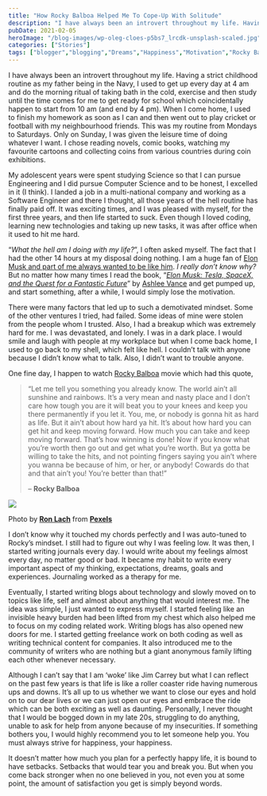```yaml
---
title: "How Rocky Balboa Helped Me To Cope-Up With Solitude"
description: "I have always been an introvert throughout my life. Having a strict childhood routine as my father being in the Navy, I used to get up every day at 4 am and do the morning ritual of taking bath in the cold, exercise and then study until the time comes for me to get ready [&hellip;]"
pubDate: 2021-02-05
heroImage: "/blog-images/wp-oleg-cloes-p5bs7_lrcdk-unsplash-scaled.jpg"
categories: ["Stories"]
tags: ["blogger","blogging","Dreams","Happiness","Motivation","Rocky Balboa","Self","Self Improvement","Solitude","thedeveloperstory","writing"]
---
```


I have always been an introvert throughout my life. Having a strict childhood routine as my father being in the Navy, I used to get up every day at 4 am and do the morning ritual of taking bath in the cold, exercise and then study until the time comes for me to get ready for school which coincidentally happen to start from 10 am (and end by 4 pm). When I come home, I used to finish my homework as soon as I can and then went out to play cricket or football with my neighbourhood friends. This was my routine from Mondays to Saturdays. Only on Sunday, I was given the leisure time of doing whatever I want. I chose reading novels, comic books, watching my favourite cartoons and collecting coins from various countries during coin exhibitions.

My adolescent years were spent studying Science so that I can pursue Engineering and I did pursue Computer Science and to be honest, I excelled in it (I think). I landed a job in a multi-national company and working as a Software Engineer and there I thought, all those years of the hell routine has finally paid off. It was exciting times, and I was pleased with myself, for the first three years, and then life started to suck. Even though I loved coding, learning new technologies and taking up new tasks, it was after office when it used to hit me hard.

“_What the hell am I doing with my life?_”, I often asked myself. The fact that I had the other 14 hours at my disposal doing nothing. I am a huge fan of [Elon Musk and part of me always wanted to be like him](https://medium.com/technology-hits/the-intriguing-routine-life-lessons-from-elon-musk-will-inspire-the-sh-t-out-of-you-43e3cedff338). _I really don’t know why?_ But no matter how many times I read the book, “[_Elon Musk: Tesla, SpaceX, and the Quest for a Fantastic Future_](https://www.amazon.com/Elon-Musk-SpaceX-Fantastic-Future/dp/006230125X)” by [Ashlee Vance](https://en.wikipedia.org/wiki/Ashlee_Vance) and get pumped up, and start something, after a while, I would simply lose the motivation.

There were many factors that led up to such a demotivated mindset. Some of the other ventures I tried, had failed. Some ideas of mine were stolen from the people whom I trusted. Also, I had a breakup which was extremely hard for me. I was devastated, and lonely. I was in a dark place. I would smile and laugh with people at my workplace but when I come back home, I used to go back to my shell, which felt like hell. I couldn’t talk with anyone because I didn’t know what to talk. Also, I didn’t want to trouble anyone.

One fine day, I happen to watch [Rocky Balboa](https://www.imdb.com/title/tt0479143/) movie which had this quote,

> “Let me tell you something you already know. The world ain’t all sunshine and rainbows. It’s a very mean and nasty place and I don’t care how tough you are it will beat you to your knees and keep you there permanently if you let it. You, me, or nobody is gonna hit as hard as life. But it ain’t about how hard ya hit. It’s about how hard you can get hit and keep moving forward. How much you can take and keep moving forward. That’s how winning is done! Now if you know what you’re worth then go out and get what you’re worth. But ya gotta be willing to take the hits, and not pointing fingers saying you ain’t where you wanna be because of him, or her, or anybody! Cowards do that and that ain’t you! You’re better than that!”
> 
> _–_ **Rocky Balboa**

![](https://thedeveloperstory.com/wp-content/uploads/2021/07/pexels-ron-lach-8744810-1024x683.jpg)

Photo by **[Ron Lach](https://www.pexels.com/@ron-lach?utm_content=attributionCopyText&utm_medium=referral&utm_source=pexels)** from **[Pexels](https://www.pexels.com/photo/silhouette-of-man-in-front-of-window-8744810/?utm_content=attributionCopyText&utm_medium=referral&utm_source=pexels)**

I don’t know why it touched my chords perfectly and I was auto-tuned to Rocky’s mindset. I still had to figure out why I was feeling low. It was then, I started writing journals every day. I would write about my feelings almost every day, no matter good or bad. It became my habit to write every important aspect of my thinking, expectations, dreams, goals and experiences. Journaling worked as a therapy for me.

Eventually, I started writing blogs about technology and slowly moved on to topics like life, self and almost about anything that would interest me. The idea was simple, I just wanted to express myself. I started feeling like an invisible heavy burden had been lifted from my chest which also helped me to focus on my coding related work. Writing blogs has also opened new doors for me. I started getting freelance work on both coding as well as writing technical content for companies. It also introduced me to the community of writers who are nothing but a giant anonymous family lifting each other whenever necessary.

Although I can’t say that I am ‘woke’ like Jim Carrey but what I can reflect on the past few years is that life is like a roller coaster ride having numerous ups and downs. It’s all up to us whether we want to close our eyes and hold on to our dear lives or we can just open our eyes and embrace the ride which can be both exciting as well as daunting. Personally, I never thought that I would be bogged down in my late 20s, struggling to do anything, unable to ask for help from anyone because of my insecurities. If something bothers you, I would highly recommend you to let someone help you. You must always strive for happiness, your happiness.

It doesn’t matter how much you plan for a perfectly happy life, it is bound to have setbacks. Setbacks that would tear you and break you. But when you come back stronger when no one believed in you, not even you at some point, the amount of satisfaction you get is simply beyond words.